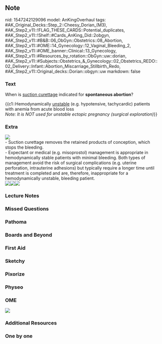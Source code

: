 ## Note
nid: 1547242129096
model: AnKingOverhaul
tags: #AK_Original_Decks::Step_2::Cheesy_Dorian_(M3), #AK_Step2_v11::!FLAG_THESE_CARDS::Potential_duplicates, #AK_Step2_v11::!Shelf::#Cards_AnKing_Did::2obgyn, #AK_Step2_v11::#B&B::06_ObGyn::Obstetrics::08_Abortion, #AK_Step2_v11::#OME::14_Gynecology::12_Vaginal_Bleeding_2, #AK_Step2_v11::#OME_banner::Clinical::13_Gynecology, #AK_Step2_v11::#Resources_by_rotation::ObGyn::uw::dorian, #AK_Step2_v11::#Subjects::Obstetrics_&_Gynecology::02_Obstetrics_REDO::02_Delivery::Infant::Abortion_Miscarriage_Stillbirth_Redo, #AK_Step2_v11::Original_decks::Dorian::obgyn::uw
markdown: false

### Text
When is <u>suction curettage</u> indicated for <b>spontaneous
abortion</b>?
<div>
  {{c1::Hemodynamically <u>unstable</u> (e.g. hypotensive,
  tachycardic) patients with anemia from acute blood loss
</div>
<div>
  <i>Note: It is NOT used for unstable ectopic pregnancy (surgical
  exploration)</i>}}
</div>

### Extra
<div><img src="paste-370415159476227.jpg"></div>
<div>
  - Suction curettage removes the retained products of conception,
  which stops the bleeding.
</div>
<div>
  - Expectant or medical (e.g. misoprostol) management is
  appropriate in hemodynamically stable patients with minimal
  bleeding. Both types of management avoid the risk of surgical
  complications (e.g. uterine perforation, intrauterine adhesions)
  but typically require a longer time until treatment is completed
  and are, therefore, inappropriate for a hemodynamically unstable,
  bleeding patient.
</div>
<div><img src="paste-370462404116483_1529603012320.jpg"><img src=
"L29918.png"><img src="paste-189777424941057.jpg"></div>

### Lecture Notes


### Missed Questions


### Pathoma


### Boards and Beyond


### First Aid


### Sketchy


### Pixorize


### Physeo


### OME
<div class="ome-widget">
  <a href=
  "https://onlinemeded.org/spa/gynecology?ref=anki"><img src=
  "_OME_AnkiFlashcards_Topic_1.png"></a>
</div>

### Additional Resources


### One by one

